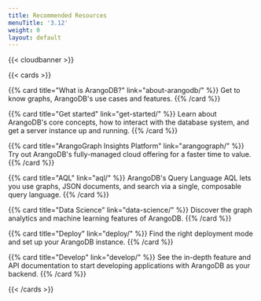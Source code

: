 ```yaml
---
title: Recommended Resources
menuTitle: '3.12'
weight: 0
layout: default
---
```

{{< cloudbanner >}}

{{< cards >}}

{{% card title="What is ArangoDB?" link="about-arangodb/" %}}
Get to know graphs, ArangoDB's use cases and features.
{{% /card %}}

{{% card title="Get started" link="get-started/" %}}
Learn about ArangoDB's core concepts, how to interact with the database system,
and get a server instance up and running.
{{% /card %}}

{{% card title="ArangoGraph Insights Platform" link="arangograph/" %}}
Try out ArangoDB's fully-managed cloud offering for a faster time to value.
{{% /card %}}

{{% card title="AQL" link="aql/" %}}
ArangoDB's Query Language AQL lets you use graphs, JSON documents, and search
via a single, composable query language.
{{% /card %}}

{{% card title="Data Science" link="data-science/" %}}
Discover the graph analytics and machine learning features of ArangoDB.
{{% /card %}}

{{% card title="Deploy" link="deploy/" %}}
Find the right deployment mode and set up your ArangoDB instance.
{{% /card %}}

{{% card title="Develop" link="develop/" %}}
See the in-depth feature and API documentation to start developing applications
with ArangoDB as your backend.
{{% /card %}}

{{< /cards >}}

